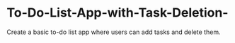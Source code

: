 # To-Do-List-App-with-Task-Deletion-
Create a basic to-do list app where users can add tasks and delete them.
